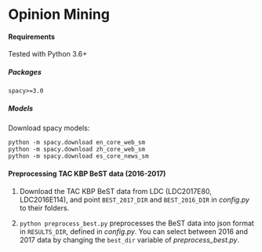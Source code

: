 # Opinion Mining

#### Requirements

Tested with Python 3.6+

##### Packages
```
spacy>=3.0
```

##### Models

Download spacy models:
```
python -m spacy.download en_core_web_sm
python -m spacy.download zh_core_web_sm
python -m spacy.download es_core_news_sm
```

#### Preprocessing TAC KBP BeST data (2016-2017)

1. Download the TAC KBP BeST data from LDC (LDC2017E80, LDC2016E114), and point `BEST_2017_DIR` and `BEST_2016_DIR` in _config.py_ to their folders.

2. `python preprocess_best.py` preprocesses the BeST data into json format in `RESULTS_DIR`, defined in _config.py_. You can select between 2016 and 2017 data by changing the `best_dir` variable of _preprocess_best.py_.